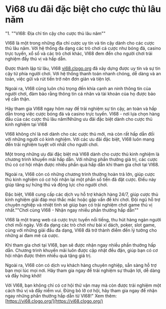 # Vi68 ưu đãi đặc biệt cho cược thủ lâu năm
"1. ""VI68: Địa chỉ tin cậy cho cược thủ lâu năm""

VI68 là một trong những địa chỉ cược uy tín và tin cậy dành cho các cược thủ lâu năm. Với hệ thống đa dạng các trò chơi cá cược như bóng đá, casino trực tuyến, xổ số và các trò chơi khác, VI68 đem đến cho người chơi trải nghiệm đầy thú vị và hấp dẫn.

Được thành lập từ lâu, VI68 [vi68.clogo.org](http://vi68.clogo.org) đã xây dựng được uy tín và sự tin cậy từ phía người chơi. Với hệ thống thanh toán nhanh chóng, dễ dàng và an toàn, việc gửi và rút tiền trở nên đơn giản và tiện lợi.

Ngoài ra, VI68 cũng luôn chú trọng đến khía cạnh an ninh thông tin của người chơi, đảm bảo rằng thông tin cá nhân và tài khoản của họ được bảo vệ cẩn thận.

Hãy tham gia VI68 ngay hôm nay để trải nghiệm sự tin cậy, an toàn và hấp dẫn trong việc cược bóng đá và casino trực tuyến. VI68 - nơi lựa chọn hàng đầu của các cược thủ lâu năm!Những ưu đãi đặc biệt dành cho cược thủ kinh nghiệm tại VI68

VI68 không chỉ là nơi dành cho các cược thủ mới, mà còn rất hấp dẫn đối với những người có kinh nghiệm. Với các ưu đãi đặc biệt, VI68 luôn mang đến trải nghiệm tuyệt vời nhất cho người chơi.

Một trong những ưu đãi đặc biệt mà VI68 dành cho cược thủ kinh nghiệm là chương trình khuyến mãi hấp dẫn. Với những phần thưởng giá trị, các cược thủ có cơ hội nhận được nhiều phần quà hấp dẫn khi tham gia chơi tại VI68.

Ngoài ra, VI68 còn có những chương trình thưởng hoàn trả lớn, giúp cược thủ kinh nghiệm có cơ hội nhận lại một phần số tiền đã đặt cược. Điều này giúp tăng sự hứng thú và động lực cho người chơi.

Đặc biệt, VI68 cung cấp các dịch vụ hỗ trợ khách hàng 24/7, giúp cược thủ kinh nghiệm giải đáp mọi thắc mắc hoặc gặp vấn đề khi chơi. Đội ngũ hỗ trợ chuyên nghiệp và nhiệt tình sẽ giúp bạn có trải nghiệm chơi game thú vị nhất.""Chơi cùng VI68 - Nhận ngay nhiều phần thưởng hấp dẫn""

VI68 là một trang web cá cược trực tuyến nổi tiếng, thu hút hàng ngàn người chơi mỗi ngày. Với đa dạng các trò chơi như bài xì dách, poker, slot game, cùng với những giải đấu đa dạng, VI68 đã trở thành điểm đến lý tưởng cho những ai đam mê cá cược.

Khi tham gia chơi tại VI68, bạn sẽ được nhận ngay nhiều phần thưởng hấp dẫn. Chương trình khuyến mãi luôn được cập nhật đều đặn, giúp bạn có cơ hội nhận được thêm nhiều quà tặng giá trị.

Ngoài ra, VI68 còn có dịch vụ khách hàng chuyên nghiệp, sẵn sàng hỗ trợ bạn mọi lúc mọi nơi. Hãy tham gia ngay để trải nghiệm sự thuận lợi, dễ dàng và đầy hứng khởi!

Với VI68, bạn không chỉ có cơ hội thử vận may mà còn được trải nghiệm một cách thú vị và đầy niềm vui. Đừng bỏ lỡ cơ hội, hãy tham gia ngay để nhận ngay những phần thưởng hấp dẫn từ VI68!"
Xem thêm: [https://vi68.clogo.org/](https://vi68.clogo.org/)